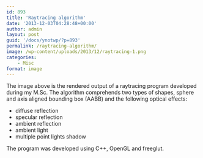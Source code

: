```yaml
---
id: 893
title: 'Raytracing algorithm'
date: '2013-12-03T04:28:48+00:00'
author: admin
layout: post
guid: '/docs/ynotwp/?p=893'
permalink: /raytracing-algorithm/
image: /wp-content/uploads/2013/12/raytracing-1.png
categories:
    - Misc
format: image
---
```


The image above is the rendered output of a raytracing program developed during my M.Sc. The algorithm comprehends two types of shapes, sphere and axis aligned bounding box (AABB) and the following optical effects:

- diffuse reflection
- specular reflection
- ambient reflection
- ambient light
- multiple point lights shadow

The program was developed using C++, OpenGL and freeglut.